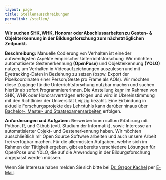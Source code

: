 ```yaml
---
layout: page
title: Stellenausschreibungen
permalink: /stellen/
---
```

**Wir suchen SHK, WHK, Honorar oder Abschlussarbeiten zu Gesten- & Objekterkennung in der Bildungsforschung zum nächstmöglichen Zeitpunkt.**

**Beschreibung:** Manuelle Codierung von Verhalten ist eine der aufwendigsten Aspekte empirischer Unterrichtsforschung. Wir möchten automatisierte Gestenerkennung **(OpenPose)** und Objekterkennung **(YOLO)** nutzen, um Verhalten in Videoaufzeichnungen auszulesen und mit Eyetracking-Daten in Beziehung zu setzen (bspw. Export der Pixelkoordinaten einer Person/Geste pro Frame als AOIs). Wir möchten diese Zugänge für die Unterrichtsforschung nutzbar machen und suchen hierfür ab sofort ProgrammiererInnen. Die Anstellung kann im Rahmen von SHK, WHK oder Honorarverträgen erfolgen und wird in Übereinstimmung mit den Richtlinien der Universität Leipzig bezahlt. Eine Einbindung in aktuelle Forschungsprojekte des Lehrstuhls kann darüber hinaus über <a href="https://empschul-leipzig.github.io/arbeiten/">Bachelor-, Master- und Staatsexamensarbeiten</a> erfolgen. 

**Anforderungen und Aufgaben:** BerwerberInnen sollten Erfahrung mit Python, R, und Github (evtl. Studium der Informatik), sowie Interesse an automatisierter Objekt- und Gestenerkennung haben. Wir möchten ausschließlich mit Open Source Software arbeiten und auch unsere Arbeit frei verfügbar machen. Für die allermeisten Aufgaben, welche sich im Rahmen der Tätigkeit ergeben, gibt es bereits verschiedene Lösungen für OpenPose und YOLO, die auf die Anwendung in der Bildungsforschung angepasst werden müssen.

Wenn Sie Interesse haben melden Sie sich bitte bei <a href="https://empschul-leipzig.github.io/team#Kachel">Dr. Gregor Kachel</a> per <a href="mailto:gregor.kachel@uni-leipzig.de">E-Mail</a>.

